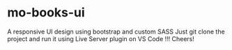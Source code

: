 # mo-books-ui
A responsive UI design using bootstrap and custom SASS
Just git clone the project and run it using Live Server plugin on VS Code !!!
Cheers!
